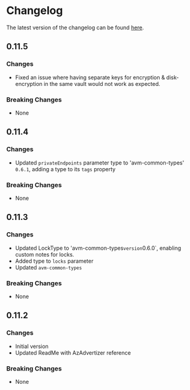 # Changelog

The latest version of the changelog can be found [here](https://github.com/Azure/bicep-registry-modules/blob/main/avm/res/databricks/workspace/CHANGELOG.md).

## 0.11.5

### Changes

- Fixed an issue where having separate keys for encryption & disk-encryption in the same vault would not work as expected.

### Breaking Changes

- None

## 0.11.4

### Changes

- Updated `privateEndpoints` parameter type to 'avm-common-types' `0.6.1`, adding a type to its `tags` property

### Breaking Changes

- None

## 0.11.3

### Changes

- Updated LockType to 'avm-common-types` version `0.6.0`, enabling custom notes for locks.
- Added type to `locks` parameter
- Updated `avm-common-types`

### Breaking Changes

- None

## 0.11.2

### Changes

- Initial version
- Updated ReadMe with AzAdvertizer reference

### Breaking Changes

- None
